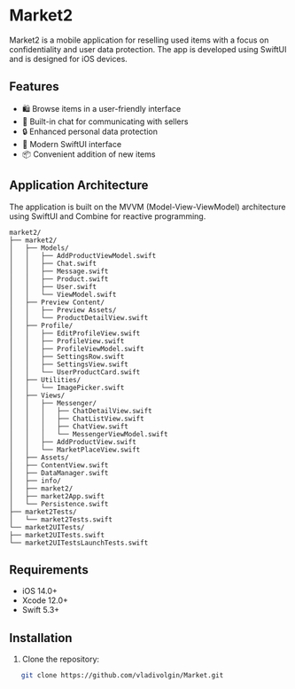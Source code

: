 # Market2

Market2 is a mobile application for reselling used items with a focus on confidentiality and user data protection. The app is developed using SwiftUI and is designed for iOS devices.

## Features

- 🛍️ Browse items in a user-friendly interface
- 💬 Built-in chat for communicating with sellers
- 🔒 Enhanced personal data protection
- 📱 Modern SwiftUI interface
- 📦 Convenient addition of new items

## Application Architecture

The application is built on the MVVM (Model-View-ViewModel) architecture using SwiftUI and Combine for reactive programming.
```
market2/
├── market2/
│   ├── Models/
│   │   ├── AddProductViewModel.swift
│   │   ├── Chat.swift
│   │   ├── Message.swift
│   │   ├── Product.swift
│   │   ├── User.swift
│   │   └── ViewModel.swift
│   ├── Preview Content/
│   │   ├── Preview Assets/
│   │   └── ProductDetailView.swift
│   ├── Profile/
│   │   ├── EditProfileView.swift
│   │   ├── ProfileView.swift
│   │   ├── ProfileViewModel.swift
│   │   ├── SettingsRow.swift
│   │   ├── SettingsView.swift
│   │   └── UserProductCard.swift
│   ├── Utilities/
│   │   └── ImagePicker.swift
│   ├── Views/
│   │   ├── Messenger/
│   │   │   ├── ChatDetailView.swift
│   │   │   ├── ChatListView.swift
│   │   │   ├── ChatView.swift
│   │   │   └── MessengerViewModel.swift
│   │   ├── AddProductView.swift
│   │   └── MarketPlaceView.swift
│   ├── Assets/
│   ├── ContentView.swift
│   ├── DataManager.swift
│   ├── info/
│   ├── market2/
│   ├── market2App.swift
│   └── Persistence.swift
├── market2Tests/
│   └── market2Tests.swift
└── market2UITests/
├── market2UITests.swift
└── market2UITestsLaunchTests.swift
```
## Requirements

- iOS 14.0+
- Xcode 12.0+
- Swift 5.3+

## Installation

1. Clone the repository:
```bash
   git clone https://github.com/vladivolgin/Market.git
